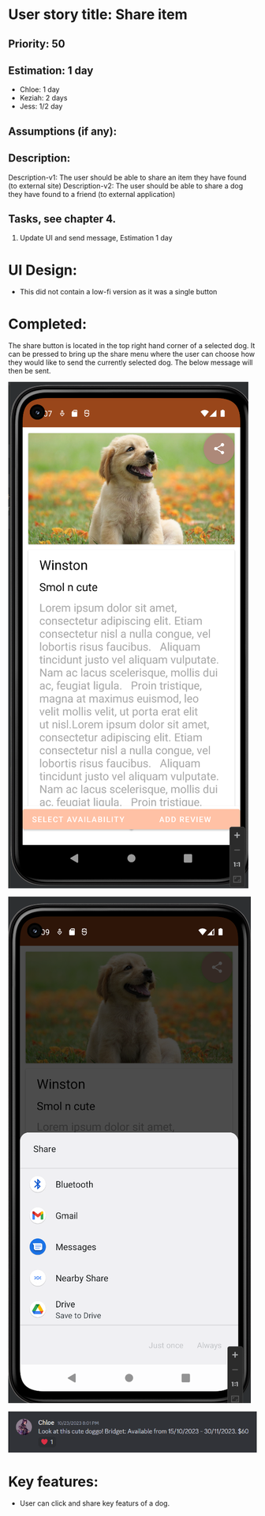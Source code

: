 
# User story title: Share item

## Priority: 50

## Estimation: 1 day

* Chloe: 1 day
* Keziah: 2 days
* Jess: 1/2 day

## Assumptions (if any):

## Description: 

Description-v1: The user should be able to share an item they have found (to external site)
Description-v2: The user should be able to share a dog they have found to a friend (to external application)

## Tasks, see chapter 4.

1. Update UI and send message, Estimation 1 day


# UI Design:
* This did not contain a low-fi version as it was a single button

# Completed:
The share button is located in the top right hand corner of a selected dog. It can be pressed to bring up the share menu where the user can choose how they would like to send the currently selected dog. The below message will then be sent.

![image](/images/share_item.png)

![image](/images/after_pressing_share.png)

![image](/images/share_result.png)

# Key features: 
* User can click and share key featurs of a dog.
